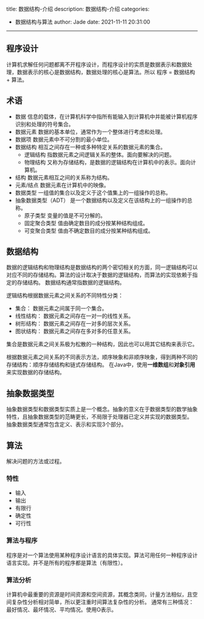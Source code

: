 title: 数据结构-介绍
description: 数据结构-介绍
categories:
  - 数据结构与算法
author: Jade
date: 2021-11-11 20:31:00
---
## 程序设计
计算机求解任何问题都离不开程序设计，而程序设计的实质是数据表示和数据处理，数据表示的核心是数据结构，数据处理的核心是算法。所以 程序 = 数据结构 + 算法。

## 术语
- 数据
信息的载体，在计算机科学中指所有能输入到计算机中并能被计算机程序识别和处理的符号集合。
- 数据元素
数据的基本单位，通常作为一个整体进行考虑和处理。
- 数据项
数据元素中不可分割的最小单位。
- 数据结构
相互之间存在一种或多种特定关系的数据元素的集合。
    - 逻辑结构
	指数据元素之间逻辑关系的整体。面向要解决的问题。
    - 物理结构
	又称为存储结构，是数据的逻辑结构在计算机中的表示。面向计算机。
- 结构
数据元素相互之间的关系称为结构。
- 元素/结点
数据元素在计算机中的映像。
- 数据类型
一组值的集合以及定义于这个值集上的一组操作的总称。
- 抽象数据类型（ADT）
是一个数据结构以及定义在该结构上的一组操作的总称。
  - 原子类型 
  变量的值是不可分解的。
  - 固定聚合类型 
  值由确定数目的成分按某种结构组成。
  - 可变聚合类型 
  值由不确定数目的成分按某种结构组成。

## 数据结构 
数据的逻辑结构和物理结构是数据结构的两个密切相关的方面，同一逻辑结构可以对应不同的存储结构。算法的设计取决于数据的逻辑结构，而算法的实现依赖于指定的存储结构。
数据结构通常指数据的逻辑结构。

逻辑结构根据数据元素之间关系的不同特性分类：
- 集合： 数据元素之间属于同一个集合。
- 线性结构： 数据元素之间存在一对一的线性关系。
- 树形结构： 数据元素之间存在一对多的层次关系。
- 图状结构： 数据元素之间存在多对多的任意关系。

集合是数据元素之间关系极为松散的一种结构，因此也可以用其它结构来表示它。

根据数据元素之间关系的不同表示方法，顺序映象和非顺序映象，得到两种不同的存储结构：顺序存储结构和链式存储结构。
在Java中，使用**一维数组**和**对象引用**来实现数据的存储结构。

## 抽象数据类型
抽象数据类型和数据类型实质上是一个概念。抽象的意义在于数据类型的数学抽象特性，且抽象数据类型的范畴更长，不局限于处理器已定义并实现的数据类型。
抽象数据类型通常包含定义、表示和实现3个部分。

## 算法
解决问题的方法或过程。

### 特性
- 输入
- 输出
- 有限行
- 确定性
- 可行性

### 算法与程序
程序是对一个算法使用某种程序设计语言的具体实现。算法可用任何一种程序设计语言实现。并不是所有的程序都是算法（有限性）。
    
### 算法分析
计算机中最重要的资源是时间资源和空间资源，其概念类同，计量方法相似，且空间复杂性分析相对简单，所以更注重时间算法复杂性的分析。
通常有三种情况：最好情况、最坏情况、平均情况。使用O表示。